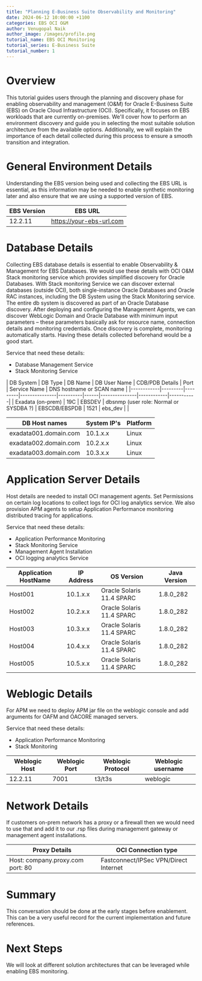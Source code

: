 ```yaml
---
title: "Planning E-Business Suite Observability and Monitoring"
date: 2024-06-12 10:00:00 +1100
categories: EBS OCI O&M
author: Venugopal Naik
author_image: /images/profile.png
tutorial_name: EBS OCI Monitoring
tutorial_series: E-Business Suite
tutorial_number: 1
---
```

# Overview

This tutorial guides users through the planning and discovery phase for enabling observability and management (O&M) for Oracle E-Business Suite (EBS) on Oracle Cloud Infrastructure (OCI). Specifically, it focuses on EBS workloads that are currently on-premises. We'll cover how to perform an environment discovery and guide you in selecting the most suitable solution architecture from the available options. Additionally, we will explain the importance of each detail collected during this process to ensure a smooth transition and integration.


# General Environment Details

Understanding the EBS version being used and collecting the EBS URL is essential, as this information may be needed to enable synthetic monitoring later and also ensure that we are using
a supported version of EBS.
  	 	 
| EBS Version | EBS URL | 
|---------------|-------------|
| 12.2.11 | https://your-ebs-url.com  | 


# Database Details	 

Collecting EBS database details is essential to enable Observability & Management for EBS Databases. We would use these details with OCI O&M Stack monitoring service which provides simplified discovery for Oracle Databases. With Stack monitoring Service we can discover external databases (outside OCI), both single-instance Oracle Databases and Oracle RAC instances, including the DB System using the Stack Monitoring service. The entire db system is discovered as part of an Oracle Database discovery.
After deploying and configuring the Management Agents,  we can discover WebLogic Domain and Oracle Database with minimum input parameters – these parameters basically ask for resource name, connection details and monitoring credentials.   Once discovery is complete, monitoring automatically starts. Having these details collected beforehand would be a good start.

Service that need these details:
- Database Management Service
- Stack Monitoring Service

| DB System | DB Type | DB Name | DB User Name | CDB/PDB Details | Port | Service Name | DNS hostname or SCAN name | 
|------------|---------|---------|---------------|----------|------|---------------|------------|-----------|
| Exadata (on-prem) | 19C | EBSDEV | dbsnmp (user role: Normal or SYSDBA ?) | EBSCDB/EBSPDB | 1521 | ebs_dev |  |       

| DB Host names | System IP's | Platform |
|--------------|------------|-------------|
| exadata001.domain.com | 10.1.x.x | Linux |
| exadata002.domain.com | 10.2.x.x | Linux |
| exadata003.domain.com | 10.3.x.x | Linux |

# Application Server Details

Host details are needed to install OCI management agents. Set Permissions on certain log locations
to collect logs for OCI log analytics service.
We also provision APM agents to setup Application Performance monitoring distributed tracing
for applications.

Service that need these details:
- Application Performance Monitoring
- Stack Monitoring Service
- Management Agent Installation
- OCI logging analytics Service

| Application HostName |	IP Address	| OS Version |	Java Version |
|------------------------|---------------|------------|---------------|
 | Host001 |	10.1.x.x	| Oracle Solaris 11.4 SPARC |	1.8.0_282 |
 | Host002 |	10.2.x.x	| Oracle Solaris 11.4 SPARC	| 1.8.0_282 |
 | Host003 |	10.3.x.x	| Oracle Solaris 11.4 SPARC	| 1.8.0_282 |
 | Host004 |	10.4.x.x	| Oracle Solaris 11.4 SPARC	| 1.8.0_282 |
 | Host005 |	10.5.x.x	| Oracle Solaris 11.4 SPARC	| 1.8.0_282 |

# Weblogic Details

For APM we need to deploy APM jar file on the weblogic console and add arguments for
OAFM and OACORE managed servers.

Service that need these details:
- Application Performance Monitoring
- Stack Monitoring 

| Weblogic Host | Weblogic Port | Weblogic Protocol | Weblogic username |
|---------------|-------------|---------------|-------------|
| 12.2.11 | 7001               | t3/t3s           | weblogic |

# Network Details

If customers on-prem network has a proxy or a firewall then we would need to use that and add it to our .rsp files during management gateway or management agent installations.

| Proxy Details | OCI Connection type |
|---------------|---------------------|
| Host: company.proxy.com port: 80 | Fastconnect/IPSec VPN/Direct Internet |


# Summary

This conversation should be done at the early stages before enablement. This can be a very useful record for the current implementation and future references.

# Next Steps

We will look at different solution architectures that can be leveraged while enabling EBS monitoring.